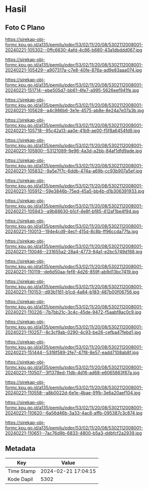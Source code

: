 # Hasil

## Foto C Plano

https://sirekap-obj-formc.kpu.go.id/a135/pemilu/pdpr/53/02/11/20/08/5302112008001-20240221-105302--0ffc6630-4afd-4c86-b680-43a1dbddd067.jpg

https://sirekap-obj-formc.kpu.go.id/a135/pemilu/pdpr/53/02/11/20/08/5302112008001-20240221-105429--a907317a-c7e8-40fe-876a-ad9e83aaa074.jpg

https://sirekap-obj-formc.kpu.go.id/a135/pemilu/pdpr/53/02/11/20/08/5302112008001-20240221-151714--ebe505d7-bb61-4fe7-a995-5626eef941fe.jpg

https://sirekap-obj-formc.kpu.go.id/a135/pemilu/pdpr/53/02/11/20/08/5302112008001-20240221-105628--a4c986b6-3e1e-4575-ab8e-8e24a7e07a3b.jpg

https://sirekap-obj-formc.kpu.go.id/a135/pemilu/pdpr/53/02/11/20/08/5302112008001-20240221-105718--95c42a13-aa0e-41b9-ae00-f5f8a6454fd9.jpg

https://sirekap-obj-formc.kpu.go.id/a135/pemilu/pdpr/53/02/11/20/08/5302112008001-20240221-105800--53121089-9e96-4a3d-a2bb-84af1dfd9ade.jpg

https://sirekap-obj-formc.kpu.go.id/a135/pemilu/pdpr/53/02/11/20/08/5302112008001-20240221-105832--9a5e7f7c-6ddb-474a-a69b-cc93b907a5ef.jpg

https://sirekap-obj-formc.kpu.go.id/a135/pemilu/pdpr/53/02/11/20/08/5302112008001-20240221-105912--59e3846b-75ed-45a5-bb4b-d1b306391933.jpg

https://sirekap-obj-formc.kpu.go.id/a135/pemilu/pdpr/53/02/11/20/08/5302112008001-20240221-105943--a9b88630-b1cf-4e8f-bf85-412af1be4f94.jpg

https://sirekap-obj-formc.kpu.go.id/a135/pemilu/pdpr/53/02/11/20/08/5302112008001-20240221-110013--194e4cd9-4ecf-415d-8c8b-ff96ccda77fa.jpg

https://sirekap-obj-formc.kpu.go.id/a135/pemilu/pdpr/53/02/11/20/08/5302112008001-20240221-110046--231655a2-28a4-4773-84a1-e2bc5749d168.jpg

https://sirekap-obj-formc.kpu.go.id/a135/pemilu/pdpr/53/02/11/20/08/5302112008001-20240221-110119--de6d50aa-fef8-4d26-859f-ab9d13bc7419.jpg

https://sirekap-obj-formc.kpu.go.id/a135/pemilu/pdpr/53/02/11/20/08/5302112008001-20240221-110153--d93b1161-b1cd-4a84-b183-487b00f06756.jpg

https://sirekap-obj-formc.kpu.go.id/a135/pemilu/pdpr/53/02/11/20/08/5302112008001-20240221-110226--7b7bb21c-3c4c-45de-9472-f5aabf8ac0c9.jpg

https://sirekap-obj-formc.kpu.go.id/a135/pemilu/pdpr/53/02/11/20/08/5302112008001-20240221-110257--8c3cf9ab-0290-4c93-be26-cefba47febd1.jpg

https://sirekap-obj-formc.kpu.go.id/a135/pemilu/pdpr/53/02/11/20/08/5302112008001-20240221-151444--53f8f589-2fe7-47f8-8e57-eadd7108ab8f.jpg

https://sirekap-obj-formc.kpu.go.id/a135/pemilu/pdpr/53/02/11/20/08/5302112008001-20240221-110507--3f1378ed-11db-4d16-ad68-e6065863f67a.jpg

https://sirekap-obj-formc.kpu.go.id/a135/pemilu/pdpr/53/02/11/20/08/5302112008001-20240221-110558--a8b0022d-6e1e-4bae-91fb-3e6a20aef104.jpg

https://sirekap-obj-formc.kpu.go.id/a135/pemilu/pdpr/53/02/11/20/08/5302112008001-20240221-110620--6a56d46b-3a33-4ac8-affb-095387c3c874.jpg

https://sirekap-obj-formc.kpu.go.id/a135/pemilu/pdpr/53/02/11/20/08/5302112008001-20240221-110651--7ac76d9b-6833-4800-b5a3-ddbfcf2a2939.jpg


## Metadata

| Key        | Value               |
| ---------- | ------------------- |
| Time Stamp | 2024-02-21 17:04:15 |
| Kode Dapil | 5302                |



